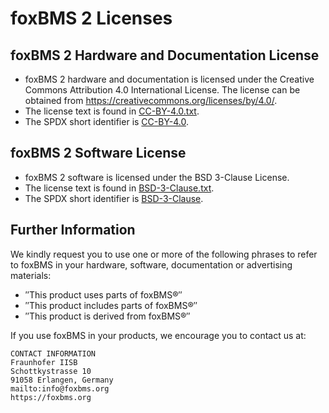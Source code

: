 # foxBMS 2 Licenses

## foxBMS 2 Hardware and Documentation License

- foxBMS 2 hardware and documentation is licensed under the
  Creative Commons Attribution 4.0 International License.
  The license can be obtained from https://creativecommons.org/licenses/by/4.0/.
- The license text is found in [CC-BY-4.0.txt](CC-BY-4.0.txt).
- The SPDX short identifier is
  [CC-BY-4.0](https://spdx.org/licenses/CC-BY-4.0.html).

## foxBMS 2 Software License

- foxBMS 2 software is licensed under the BSD 3-Clause License.
- The license text is found in [BSD-3-Clause.txt](BSD-3-Clause.txt).
- The SPDX short identifier is
  [BSD-3-Clause](https://spdx.org/licenses/BSD-3-Clause.html).

## Further Information

We kindly request you to use one or more of the following phrases to refer to
foxBMS in your hardware, software, documentation or advertising materials:

- &Prime;This product uses parts of foxBMS&reg;&Prime;
- &Prime;This product includes parts of foxBMS&reg;&Prime;
- &Prime;This product is derived from foxBMS&reg;&Prime;

If you use foxBMS in your products, we encourage you to contact us at:

```
CONTACT INFORMATION
Fraunhofer IISB
Schottkystrasse 10
91058 Erlangen, Germany
mailto:info@foxbms.org
https://foxbms.org
```
